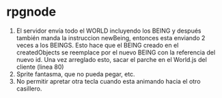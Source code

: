rpgnode
=======

<ol>
  <li>El servidor envía todo el WORLD incluyendo los BEING y después también manda la instruccion newBeing, entonces esta enviando 2 veces a los BEINGS. Esto hace que el BEING creado en el createdObjects se reemplace por el nuevo BEING con la referencia del nuevo id. Una vez arreglado esto, sacar el parche en el World.js del cliente (linea 80)</li>
  <li>Sprite fantasma, que no pueda pegar, etc.</li>
  <li>No permitir apretar otra tecla cuando esta animando hacia el otro casillero.</li>
</ol>
